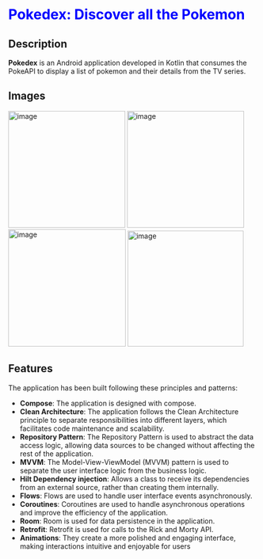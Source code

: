 # <span style="color:blue">Pokedex: Discover all the Pokemon</span>

## Description

**Pokedex** is an Android application developed in Kotlin that consumes the PokeAPI to display a list of pokemon and their details from the TV series.

## Images
<img width="236" alt="image" src="https://github.com/juanpablorenau/Pokedex/assets/86953862/89c532b9-d48e-4fa8-9956-6f1d0b4831d5">
<img width="236" alt="image" src="https://github.com/juanpablorenau/Pokedex/assets/86953862/02773aa4-422e-4877-a7f0-7ad26865d63a">
<img width="237" alt="image" src="https://github.com/juanpablorenau/Pokedex/assets/86953862/5d89969f-15dc-4134-acd7-ec9897838229">
<img width="234" alt="image" src="https://github.com/juanpablorenau/Pokedex/assets/86953862/5d1098aa-e9ff-4ccb-831e-462d84b3bdaa">

## Features

The application has been built following these principles and patterns:

- **Compose**: The application is designed with compose.
- **Clean Architecture**: The application follows the Clean Architecture principle to separate responsibilities into different layers, which facilitates code maintenance and scalability.
- **Repository Pattern**: The Repository Pattern is used to abstract the data access logic, allowing data sources to be changed without affecting the rest of the application.
- **MVVM**: The Model-View-ViewModel (MVVM) pattern is used to separate the user interface logic from the business logic.
- **Hilt Dependency injection**: Allows a class to receive its dependencies from an external source, rather than creating them internally. 
- **Flows**: Flows are used to handle user interface events asynchronously.
- **Coroutines**: Coroutines are used to handle asynchronous operations and improve the efficiency of the application.
- **Room**: Room is used for data persistence in the application.
- **Retrofit**: Retrofit is used for calls to the Rick and Morty API.
- **Animations**: They create a more polished and engaging interface, making interactions intuitive and enjoyable for users




